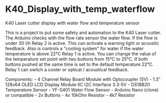 # K40_Display_with_temp_waterflow
K40 Laser cutter display with water flow and temperature sensor

This is a project to put some safety and automation to the K40 Laser cutter.
The Arduino checks with the flow rate sensor the water flow. If the flow is under 30 l/h Relay 2 is active.
This can activate a warning light or acoustic feedback.
Also is controls a "cooling system" for water if the water temperature is above 22°C Relay 1 is active.
You can change the value of the temperature set point with two buttons from 15°C to 25°C.
If both buttons pushed at the same time is set to the default temperature 22°C.
Relay 1 can switch a cooler or optical / acoustical feedback.

Components:
	- 4 Channel Relay Board Module with Optocoupler (5V)
	- 1.3" 128x64 OLED LCD Display Module IIC I2C Interface 3.3-5V
	- DS18B20 Temperature Sensor
	- YF-S401 Water Flow Sensor
	- Arduino Nano (clone) or compatible
	- 2x Buttons
	- 4x 10kOhn Resistor
	- 4k7 Resistor
